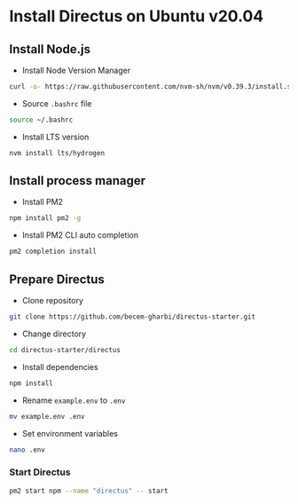 # Install Directus on Ubuntu v20.04

## Install Node.js
- Install Node Version Manager
```bash
curl -o- https://raw.githubusercontent.com/nvm-sh/nvm/v0.39.3/install.sh | bash
```
- Source `.bashrc` file
```bash
source ~/.bashrc
```
- Install LTS version
```bash
nvm install lts/hydrogen
```

## Install process manager
- Install PM2 
```bash
npm install pm2 -g
```
- Install PM2 CLI auto completion
```bash
pm2 completion install
```

## Prepare Directus
- Clone repository
```bash
git clone https://github.com/becem-gharbi/directus-starter.git
```
- Change directory
```bash
cd directus-starter/directus
```
- Install dependencies
```bash
npm install
```
- Rename `example.env` to `.env`
```bash
mv example.env .env
```
- Set environment variables
```bash
nano .env
```

### Start Directus
```bash
pm2 start npm --name "directus" -- start
```